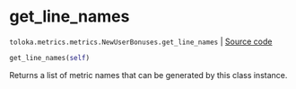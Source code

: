 # get_line_names
`toloka.metrics.metrics.NewUserBonuses.get_line_names` | [Source code](https://github.com/Toloka/toloka-kit/blob/v1.2.1/src/metrics/metrics.py#L231)

```python
get_line_names(self)
```

Returns a list of metric names that can be generated by this class instance.

